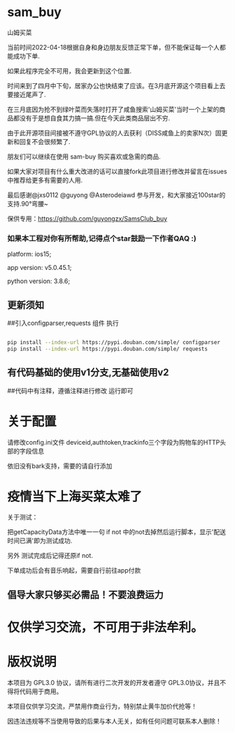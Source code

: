# sam_buy
山姆买菜

当前时间2022-04-18根据自身和身边朋友反馈正常下单，但不能保证每一个人都能成功下单.

如果此程序完全不可用，我会更新到这个位置.

时间来到了四月中下旬，居家办公也快结束了应该。在3月底开源这个项目看上去要接近尾声了.

在三月底因为抢不到绿叶菜而失落时打开了咸鱼搜索'山姆买菜'当时一个上架的商品都没有于是想自食其力搞一搞.但在今天此类商品层出不穷.

由于此开源项目间接被不遵守GPL协议的人去获利（DISS咸鱼上的卖家N次）固更新和回复不会很频繁了.

朋友们可以继续在使用 sam-buy 购买喜欢或急需的商品.

如果大家对项目有什么重大改进的话可以直接fork此项目进行修改并留言在issues中推荐给更多有需要的人用.

最后感谢@jxs0112 @guyong @Asterodeiawd 参与开发，和大家接近100star的支持.90°弯腰~

保供专用：https://github.com/guyongzx/SamsClub_buy

### 如果本工程对你有所帮助,记得点个star鼓励一下作者QAQ :)

platform: ios15;

app version: v5.0.45.1;

python version: 3.8.6;

## 更新须知
##引入configparser,requests 组件
执行
```bash

pip install --index-url https://pypi.douban.com/simple/ configparser
pip install --index-url https://pypi.douban.com/simple/ requests

```

## 有代码基础的使用v1分支,无基础使用v2
##代码中有注释，遵循注释进行修改 运行即可

# 关于配置
请修改config.ini文件
deviceid,authtoken,trackinfo三个字段为购物车的HTTP头部的字段信息

依旧没有bark支持，需要的请自行添加

# 疫情当下上海买菜太难了


关于测试：

把getCapacityData方法中唯一一句 if not 中的not去掉然后运行脚本，显示'配送时间已满'即为测试成功.

另外 测试完成后记得还原if not.

下单成功后会有音乐响起，需要自行前往app付款


## 倡导大家只够买必需品！不要浪费运力

# 仅供学习交流，不可用于非法牟利。

# 版权说明

本项目为 GPL3.0 协议，请所有进行二次开发的开发者遵守 GPL3.0协议，并且不得将代码用于商用。

本项目仅供学习交流，严禁用作商业行为，特别禁止黄牛加价代抢等！

因违法违规等不当使用导致的后果与本人无关，如有任何问题可联系本人删除！

